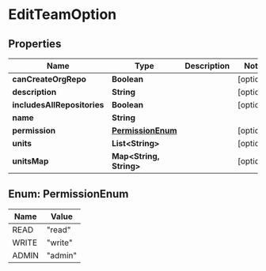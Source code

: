 # EditTeamOption

## Properties
Name | Type | Description | Notes
------------ | ------------- | ------------- | -------------
**canCreateOrgRepo** | **Boolean** |  |  [optional]
**description** | **String** |  |  [optional]
**includesAllRepositories** | **Boolean** |  |  [optional]
**name** | **String** |  | 
**permission** | [**PermissionEnum**](#PermissionEnum) |  |  [optional]
**units** | **List&lt;String&gt;** |  |  [optional]
**unitsMap** | **Map&lt;String, String&gt;** |  |  [optional]

<a name="PermissionEnum"></a>
## Enum: PermissionEnum
Name | Value
---- | -----
READ | &quot;read&quot;
WRITE | &quot;write&quot;
ADMIN | &quot;admin&quot;
